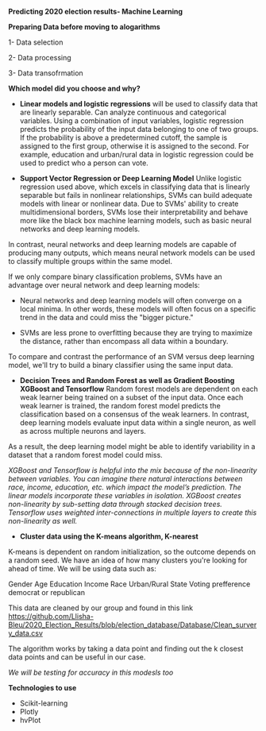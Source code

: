 **Predicting 2020 election results- Machine Learning**

**Preparing Data before moving to alogarithms**

  1- Data selection
  
  2- Data processing
  
  3- Data transofrmation

**Which model did you choose and why?**

- **Linear models and logistic regressions** will be used to classify data that are linearly separable. Can analyze continuous and categorical variables. Using a combination of input variables, logistic regression predicts the probability of the input data belonging to one of two groups. If the probability is above a predetermined cutoff, the sample is assigned to the first group, otherwise it is assigned to the second. For example,  education and urban/rural data in logistic regression could be used to predict who a person can vote.

- **Support Vector Regression or Deep Learning Model** Unlike logistic regression used above, which excels in classifying data that is linearly separable but fails in nonlinear relationships, SVMs can build adequate models with linear or nonlinear data. Due to SVMs' ability to create multidimensional borders, SVMs lose their interpretability and behave more like the black box machine learning models, such as basic neural networks and deep learning models.

In contrast, neural networks and deep learning models are capable of producing many outputs, which means neural network models can be used to classify multiple groups within the same model. 

If we only compare binary classification problems, SVMs have an advantage over neural network and deep learning models:

- Neural networks and deep learning models will often converge on a local minima. In other words, these models will often focus on a specific trend in the data and could miss the "bigger picture."

- SVMs are less prone to overfitting because they are trying to maximize the distance, rather than encompass all data within a boundary.

To compare and contrast the performance of an SVM versus deep learning model, we'll try to build a binary classifier using the same input data. 

- **Decision Trees and Random Forest as well as Gradient Boosting XGBoost and Tensorflow** Random forest models are dependent on each weak learner being trained on a subset of the input data. Once each weak learner is trained, the random forest model predicts the classification based on a consensus of the weak learners. In contrast, deep learning models evaluate input data within a single neuron, as well as across multiple neurons and layers.

As a result, the deep learning model might be able to identify variability in a dataset that a random forest model could miss. 

 *XGBoost and Tensorflow is helpful into the mix because of the non-linearity between variables. You can imagine there natural interactions between race, income, education, etc. which impact the model’s prediction. The linear models incorporate these variables in isolation. XGBoost creates non-linearity by sub-setting data through stacked decision trees. Tensorflow uses weighted inter-connections in multiple layers to create this non-linearity as well.*

- **Cluster data using the K-means algorithm, K-nearest** 

K-means is dependent on random initialization, so the outcome depends on a random seed.
We have an idea of how many clusters you're looking for ahead of time. We will be using data such as:

Gender
Age
Education
Income
Race
Urban/Rural
State
Voting prefference democrat or republican

This data are cleaned by our group and found in this link https://github.com/Llisha-Bleu/2020_Election_Results/blob/election_database/Database/Clean_survery_data.csv

The algorithm works by taking a data point and finding out the k closest data points and can be useful in our case.

*We will be testing for accuracy in this modesls too*


**Technologies to use**

- Scikit-learning
- Plotly
- hvPlot
